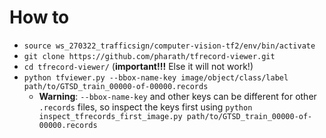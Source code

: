 # How to

- `source ws_270322_trafficsign/computer-vision-tf2/env/bin/activate`
- `git clone https://github.com/pharath/tfrecord-viewer.git`
- `cd tfrecord-viewer/` (**important!!!** Else it will not work!)
- `python tfviewer.py --bbox-name-key image/object/class/label path/to/GTSD_train_00000-of-00000.records`
    - **Warning**: `--bbox-name-key` and other keys can be different for other `.records` files, so inspect the keys first using `python inspect_tfrecords_first_image.py path/to/GTSD_train_00000-of-00000.records`
